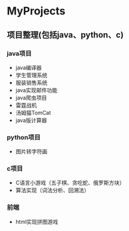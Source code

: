 # MyProjects

## 项目整理(包括java、python、c)


### java项目

- java编译器
- 学生管理系统
- 服装销售系统
- java实现邮件功能
- java爬虫项目
- 雷霆战机
- 汤姆猫TomCat
- java版计算器

### python项目

- 图片转字符画

### c项目

- C语言小游戏（五子棋、贪吃蛇、俄罗斯方块）
- 算法实现（词法分析、回溯法）

### 前端

- html实现拼图游戏